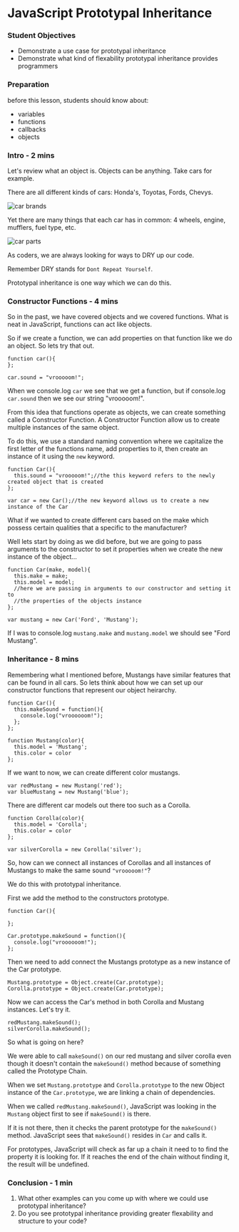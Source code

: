 # JavaScript Prototypal Inheritance

### Student Objectives
- Demonstrate a use case for prototypal inheritance
- Demonstrate what kind of flexability prototypal inheritance provides programmers

### Preparation
before this lesson, students should know about:

- variables
- functions
- callbacks
- objects

### Intro - 2 mins

Let's review what an object is. Objects can be anything. Take cars for example.

There are all different kinds of cars: Honda's, Toyotas, Fords, Chevys.

![car brands](http://images.thetruthaboutcars.com/2011/07/car-logos.jpg)

Yet there are many things that each car has in common: 4 wheels, engine, mufflers, fuel type, etc.

![car parts](https://www.easypacelearning.com/design/images/carparts.jpg)

As coders, we are always looking for ways to DRY up our code. 

Remember DRY stands for `Dont Repeat Yourself`.

Prototypal inheritance is one way which we can do this.

### Constructor Functions - 4 mins

So in the past, we have covered objects and we covered functions. What is neat in JavaScript, functions can act like objects.

So if we create a function, we can add properties on that function like we do an object. So lets try that out.

```
function car(){
};

car.sound = "vrooooom!";
```

When we console.log `car` we see that we get a function, but if console.log `car.sound` then we see our string "vrooooom!".

From this idea that functions operate as objects, we can create something called a Constructor Function. A Constructor Function allow us to create multiple instances of the same object. 

To do this, we use a standard naming convention where we capitalize the first letter of the functions name, add properties to it, then create an instance of it using the `new` keyword.

```
function Car(){
  this.sound = "vrooooom!";//the this keyword refers to the newly created object that is created
};

var car = new Car();//the new keyword allows us to create a new instance of the Car
```

What if we wanted to create different cars based on the make which possess certain qualities that a specific to the manufacturer?

Well lets start by doing as we did before, but we are going to pass arguments to the constructor to set it properties when we create the new instance of the object...

```
function Car(make, model){
  this.make = make;
  this.model = model;
  //here we are passing in arguments to our constructor and setting it to
  //the properties of the objects instance
};

var mustang = new Car('Ford', 'Mustang');
```

If I was to console.log `mustang.make` and `mustang.model` we should see "Ford Mustang".

### Inheritance - 8 mins

Remembering what I mentioned before, Mustangs have similar features that can be found in all cars. So lets think about how we can set up our constructor functions that represent our object heirarchy.

```
function Car(){
  this.makeSound = function(){
    console.log("vroooooom!");
  };
};

function Mustang(color){
  this.model = 'Mustang';
  this.color = color
};
```

If we want to now, we can create different color mustangs.

```
var redMustang = new Mustang('red');
var blueMustang = new Mustang('blue');
```

There are different car models out there too such as a Corolla.

```
function Corolla(color){
  this.model = 'Corolla';
  this.color = color
};

var silverCorolla = new Corolla('silver');
```

So, how can we connect all instances of Corollas and all instances of Mustangs to make the same sound `"vrooooom!"`?

We do this with prototypal inheritance.

First we add the method to the constructors prototype.

```
function Car(){

};

Car.prototype.makeSound = function(){
  console.log("vroooooom!");
};
```

Then we need to add connect the Mustangs prototype as a new instance of the Car prototype.

```
Mustang.prototype = Object.create(Car.prototype);
Corolla.prototype = Object.create(Car.prototype);
```

Now we can access the Car's method in both Corolla and Mustang instances. Let's try it.

```
redMustang.makeSound();
silverCorolla.makeSound();
```

So what is going on here?

We were able to call `makeSound()` on our red mustang and silver corolla even though it doesn't contain the `makeSound()` method because of something called the Prototype Chain.

When we set `Mustang.prototype` and `Corolla.prototype` to the new Object instance of the `Car.prototype`, we are linking a chain of dependencies.

When we called `redMustang.makeSound()`, JavaScript was looking in the `Mustang` object first to see if `makeSound()` is there.

If it is not there, then it checks the parent prototype for the `makeSound()` method. JavaScript sees that `makeSound()` resides in `Car` and calls it.

For prototypes, JavaScript will check as far up a chain it need to to find the property it is looking for. If it reaches the end of the chain without finding it, the result will be undefined.

### Conclusion - 1 min

1. What other examples can you come up with where we could use prototypal inheritance?
2. Do you see prototypal inheritance providing greater flexability and structure to your code?
